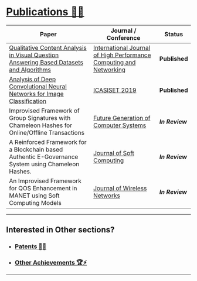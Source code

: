 # [Publications 📄📖](https://github.com/prateekralhan/Personal_Stuff/tree/Publications)


| **Paper**       | **Journal / Conference**     | **Status**     |
| ----------- | ----------- | ----------- |
| [Qualitative Content Analysis in Visual Question Answering Based Datasets and Algorithms](https://drive.google.com/file/d/1mp2nPmBMzpLhHZdHJsfiolF0FOr_ZSwI/view) | [International Journal of High Performance Computing and Networking](https://www.inderscience.com/jhome.php?jcode=ijhpcn) | **Published** |
| [Analysis of Deep Convolutional Neural Networks for Image Classification](https://drive.google.com/file/d/1hoLThBFyGJDuljJwSwcNHeVzZYNBVlEt/view?usp=sharing)   | [ICASISET 2019](http://icasiset.com/index.html) | **Published** |
| Improvised Framework of Group Signatures with Chameleon Hashes for Online/Offline Transactions   | [Future Generation of Computer Systems](https://www.sciencedirect.com/journal/future-generation-computer-systems) | ***In Review*** |
| A Reinforced Framework for a Blockchain based Authentic E-Governance System using Chameleon Hashes. | [Journal of Soft Computing](https://www.springer.com/journal/500) | ***In Review*** |
| An Improvised Framework for QOS Enhancement in MANET using Soft Computing Models | [Journal of Wireless Networks](https://www.springer.com/journal/11276)| ***In Review*** |


----------------------------------------------------------------------------------
## Interested in Other sections?

* ### [Patents 📑📝](https://github.com/prateekralhan/Personal_Stuff/tree/Patents)

* ### [Other Achievements 🏆⚡](https://github.com/prateekralhan/Personal_Stuff/tree/Other-Achievements)
----------------------------------------------------------------------------------



























